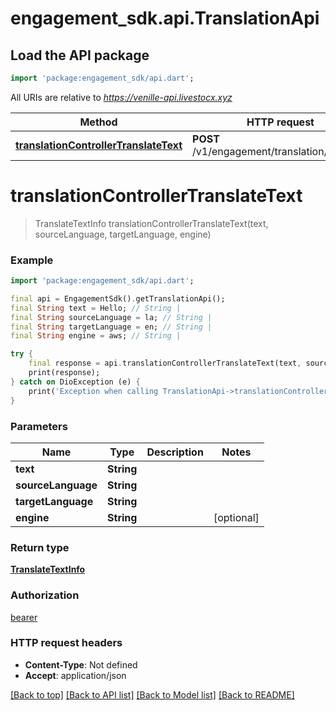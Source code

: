 # engagement_sdk.api.TranslationApi

## Load the API package
```dart
import 'package:engagement_sdk/api.dart';
```

All URIs are relative to *https://venille-api.livestocx.xyz*

Method | HTTP request | Description
------------- | ------------- | -------------
[**translationControllerTranslateText**](TranslationApi.md#translationcontrollertranslatetext) | **POST** /v1/engagement/translation/translate | 


# **translationControllerTranslateText**
> TranslateTextInfo translationControllerTranslateText(text, sourceLanguage, targetLanguage, engine)



### Example
```dart
import 'package:engagement_sdk/api.dart';

final api = EngagementSdk().getTranslationApi();
final String text = Hello; // String | 
final String sourceLanguage = la; // String | 
final String targetLanguage = en; // String | 
final String engine = aws; // String | 

try {
    final response = api.translationControllerTranslateText(text, sourceLanguage, targetLanguage, engine);
    print(response);
} catch on DioException (e) {
    print('Exception when calling TranslationApi->translationControllerTranslateText: $e\n');
}
```

### Parameters

Name | Type | Description  | Notes
------------- | ------------- | ------------- | -------------
 **text** | **String**|  | 
 **sourceLanguage** | **String**|  | 
 **targetLanguage** | **String**|  | 
 **engine** | **String**|  | [optional] 

### Return type

[**TranslateTextInfo**](TranslateTextInfo.md)

### Authorization

[bearer](../README.md#bearer)

### HTTP request headers

 - **Content-Type**: Not defined
 - **Accept**: application/json

[[Back to top]](#) [[Back to API list]](../README.md#documentation-for-api-endpoints) [[Back to Model list]](../README.md#documentation-for-models) [[Back to README]](../README.md)

